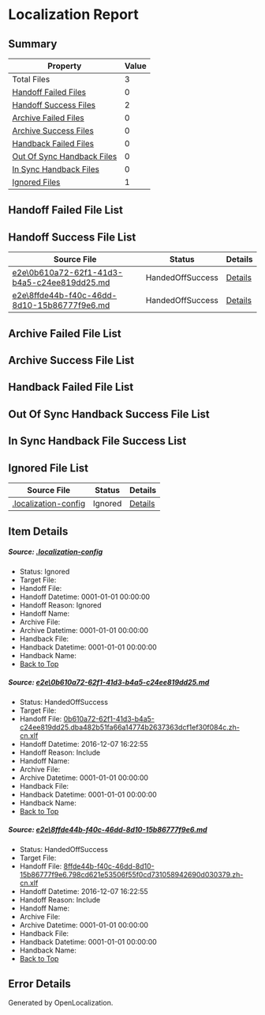 # <a name='report-top'></a> Localization Report

## Summary
 Property | Value 
 -------- | ----- 
 Total Files | 3
[ Handoff Failed Files ](#handoff-failed-list)| 0
[ Handoff Success Files ](#handoff-success-list)| 2
[ Archive Failed Files ](#archive-failed-list)| 0
[ Archive Success Files ](#archive-success-list)| 0
[ Handback Failed Files ](#handback-failed-list)| 0
[ Out Of Sync Handback Files ](#outofsync-handback-success-list)| 0
[ In Sync Handback Files ](#insync-handback-success-list)| 0
[ Ignored Files ](#ignored-list)| 1

## <a name='handoff-failed-list'></a> Handoff Failed File List

## <a name='handoff-success-list'></a> Handoff Success File List
 Source File | Status | Details 
 ----------- | ------ | ------- 
 [e2e\0b610a72-62f1-41d3-b4a5-c24ee819dd25.md](https://github.com/OpenLocalizationTestOrg/ol-test0/blob/f5824db776125f691bbea3ae2a027f8cd6f89873/e2e/0b610a72-62f1-41d3-b4a5-c24ee819dd25.md) | HandedOffSuccess | [Details](#d2502d102535a9d4301ff265d82639c13be9741f1)
 [e2e\8ffde44b-f40c-46dd-8d10-15b86777f9e6.md](https://github.com/OpenLocalizationTestOrg/ol-test0/blob/f5824db776125f691bbea3ae2a027f8cd6f89873/e2e/8ffde44b-f40c-46dd-8d10-15b86777f9e6.md) | HandedOffSuccess | [Details](#88175f5c535b0895b15200b7c5945f2ac53e8fca2)

## <a name='archive-failed-list'></a> Archive Failed File List

## <a name='archive-success-list'></a> Archive Success File List

## <a name='handback-failed-list'></a> Handback Failed File List

## <a name='outofsync-handback-success-list'></a> Out Of Sync Handback Success File List

## <a name='insync-handback-success-list'></a> In Sync Handback File Success List

## <a name='ignored-list'></a> Ignored File List
 Source File | Status | Details 
 ----------- | ------ | ------- 
 [.localization-config](https://github.com/OpenLocalizationTestOrg/ol-test0/blob/f5824db776125f691bbea3ae2a027f8cd6f89873/.localization-config) | Ignored | [Details](#c268a05ecaa7ec85942ed632c29928ee5bd6da8d0)

## Item Details
##### <a name='c268a05ecaa7ec85942ed632c29928ee5bd6da8d0'></a> Source: [.localization-config](https://github.com/OpenLocalizationTestOrg/ol-test0/blob/f5824db776125f691bbea3ae2a027f8cd6f89873/.localization-config)
* Status: Ignored
* Target File: 
* Handoff File: 
* Handoff Datetime: 0001-01-01 00:00:00
* Handoff Reason: Ignored
* Handoff Name: 
* Archive File: 
* Archive Datetime: 0001-01-01 00:00:00
* Handback File: 
* Handback Datetime: 0001-01-01 00:00:00
* Handback Name: 
* [Back to Top](#report-top)

##### <a name='d2502d102535a9d4301ff265d82639c13be9741f1'></a> Source: [e2e\0b610a72-62f1-41d3-b4a5-c24ee819dd25.md](https://github.com/OpenLocalizationTestOrg/ol-test0/blob/f5824db776125f691bbea3ae2a027f8cd6f89873/e2e/0b610a72-62f1-41d3-b4a5-c24ee819dd25.md)
* Status: HandedOffSuccess
* Target File: 
* Handoff File: [0b610a72-62f1-41d3-b4a5-c24ee819dd25.dba482b51fa66a14774b2637363dcf1ef30f084c.zh-cn.xlf](https://github.com/OpenLocalizationTestOrg/ol-test0-handoff/blob/d46409846cabe227419ed0bb289756a169d05440/ol-handoff/OpenLocalizationTestOrg/ol-test0-zhcn/qimu/ht/0b610a72-62f1-41d3-b4a5-c24ee819dd25.dba482b51fa66a14774b2637363dcf1ef30f084c.zh-cn.xlf)
* Handoff Datetime: 2016-12-07 16:22:55
* Handoff Reason: Include
* Handoff Name: 
* Archive File: 
* Archive Datetime: 0001-01-01 00:00:00
* Handback File: 
* Handback Datetime: 0001-01-01 00:00:00
* Handback Name: 
* [Back to Top](#report-top)

##### <a name='88175f5c535b0895b15200b7c5945f2ac53e8fca2'></a> Source: [e2e\8ffde44b-f40c-46dd-8d10-15b86777f9e6.md](https://github.com/OpenLocalizationTestOrg/ol-test0/blob/f5824db776125f691bbea3ae2a027f8cd6f89873/e2e/8ffde44b-f40c-46dd-8d10-15b86777f9e6.md)
* Status: HandedOffSuccess
* Target File: 
* Handoff File: [8ffde44b-f40c-46dd-8d10-15b86777f9e6.798cd621e53506f55f0cd731058942690d030379.zh-cn.xlf](https://github.com/OpenLocalizationTestOrg/ol-test0-handoff/blob/d46409846cabe227419ed0bb289756a169d05440/ol-handoff/OpenLocalizationTestOrg/ol-test0-zhcn/qimu/ht/8ffde44b-f40c-46dd-8d10-15b86777f9e6.798cd621e53506f55f0cd731058942690d030379.zh-cn.xlf)
* Handoff Datetime: 2016-12-07 16:22:55
* Handoff Reason: Include
* Handoff Name: 
* Archive File: 
* Archive Datetime: 0001-01-01 00:00:00
* Handback File: 
* Handback Datetime: 0001-01-01 00:00:00
* Handback Name: 
* [Back to Top](#report-top)


## Error Details

Generated by OpenLocalization.
